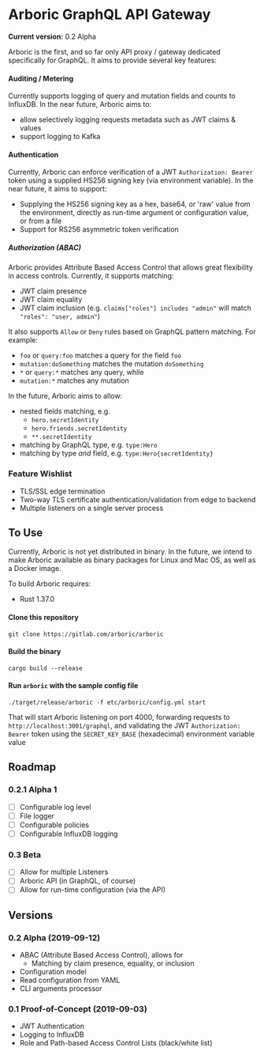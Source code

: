 Arboric GraphQL API Gateway
====

**Current version:** 0.2 Alpha

Arboric is the first, and so far only API proxy / gateway dedicated specifically for GraphQL. It aims to provide several key features:

#### Auditing / Metering

Currently supports logging of query and mutation fields and counts to InfluxDB. In the near future, Arboric aims to:

* allow selectively logging requests metadata such as JWT claims & values
* support logging to Kafka

#### Authentication

Currently, Arboric can enforce verification of a JWT `Authorization: Bearer` token using a supplied HS256 signing key (via environment variable). In the near future, it aims to support:

* Supplying the HS256 signing key as a hex, base64, or 'raw' value from the environment, directly as run-time argument or configuration value, or from a file
* Support for RS256 asymmetric token verification

##### Authorization (ABAC)

Arboric provides Attribute Based Access Control that allows great flexibility in access controls. Currently, it supports matching:

* JWT claim presence
* JWT claim equality
* JWT claim inclusion (e.g. `claims["roles"] includes "admin"` will match `"roles": "user, admin"`)

It also supports `Allow` or `Deny` rules based on GraphQL pattern matching. For example:

* `foo` or `query:foo` matches a query for the field `foo`
* `mutation:doSomething` matches the mutation `doSomething`
* `*` or `query:*` matches any query, while
* `mutation:*` matches any mutation

In the future, Arboric aims to allow:

* nested fields matching, e.g.
  * `hero.secretIdentity`
  * `hero.friends.secretIdentity`
  * `**.secretIdentity`
* matching by GraphQL type, e.g. `type:Hero`
* matching by type _and_ field, e.g. `type:Hero{secretIdentity}`

### Feature Wishlist

* TLS/SSL edge termination
* Two-way TLS certificate authentication/validation from edge to backend
* Multiple listeners on a single server process

## To Use

Currently, Arboric is not yet distributed in binary. In the future, we intend to make Arboric available as binary packages for Linux and Mac OS, as well as a Docker image.

To build Arboric requires:

* Rust 1.37.0


#### Clone this repository

```
git clone https://gitlab.com/arboric/arboric
```

#### Build the binary

```
cargo build --release
```

#### Run `arboric` with the sample config file

```
./target/release/arboric -f etc/arboric/config.yml start
```

That will start Arboric listening on port 4000, forwarding requests to `http://localhost:3001/graphql`, and validating the JWT `Authorization: Bearer` token using the `SECRET_KEY_BASE` (hexadecimal) environment variable value

## Roadmap

### 0.2.1 Alpha 1

* [ ] Configurable log level
* [ ] File logger
* [ ] Configurable policies
* [ ] Configurable InfluxDB logging

### 0.3 Beta

* [ ] Allow for multiple Listeners
* [ ] Arboric API (in GraphQL, of course)
* [ ] Allow for run-time configuration (via the API)

## Versions

### 0.2 Alpha (2019-09-12)

* ABAC (Attribute Based Access Control), allows for
  * Matching by claim presence, equality, or inclusion
* Configuration model
* Read configuration from YAML
* CLI arguments processor

### 0.1 Proof-of-Concept (2019-09-03)

* JWT Authentication
* Logging to InfluxDB
* Role and Path-based Access Control Lists (black/white list)
